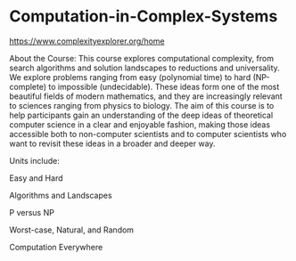 # Computation-in-Complex-Systems
https://www.complexityexplorer.org/home

About the Course:
This course explores computational complexity, from search algorithms and solution landscapes to reductions and universality. We explore problems ranging from easy (polynomial time) to hard (NP-complete) to impossible (undecidable). These ideas form one of the most beautiful fields of modern mathematics, and they are increasingly relevant to sciences ranging from physics to biology. The aim of this course is to help participants gain an understanding of the deep ideas of theoretical computer science in a clear and enjoyable fashion, making those ideas accessible both to non-computer scientists and to computer scientists who want to revisit these ideas in a broader and deeper way.

Units include:

Easy and Hard

Algorithms and Landscapes

P versus NP

Worst-case, Natural, and Random

Computation Everywhere
